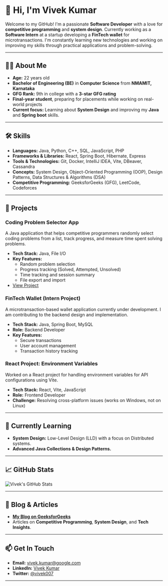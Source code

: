 # 👋 Hi, I'm Vivek Kumar

Welcome to my GitHub! I'm a passionate **Software Developer** with a love for **competitive programming** and **system design**. Currently working as a **Software Intern** at a startup developing a **FinTech wallet** for microtransactions. I'm constantly learning new technologies and working on improving my skills through practical applications and problem-solving.

---

## 🧑‍💻 About Me

- **Age:** 22 years old
- **Bachelor of Engineering (BE)** in **Computer Science** from **NMAMIT, Karnataka**
- **GFG Rank:** 9th in college with a **3-star GFG rating**
- **Final-year student**, preparing for placements while working on real-world projects
- **Current focus:** Learning about **System Design** and improving my **Java** and **Spring boot** skills.

---

## 🛠️ Skills

- **Languages:** Java, Python, C++, SQL, JavaScript, PHP
- **Frameworks & Libraries:** React, Spring Boot, Hibernate, Express
- **Tools & Technologies:** Git, Docker, IntelliJ IDEA, Vite, DBeaver, Cassandra
- **Concepts:** System Design, Object-Oriented Programming (OOP), Design Patterns, Data Structures & Algorithms (DSA)
- **Competitive Programming:** GeeksforGeeks (GFG), LeetCode, Codeforces

---

## 📂 Projects

### **Coding Problem Selector App**
A Java application that helps competitive programmers randomly select coding problems from a list, track progress, and measure time spent solving problems.

- **Tech Stack:** Java, File I/O
- **Key Features:**
  - Random problem selection
  - Progress tracking (Solved, Attempted, Unsolved)
  - Time tracking and session summary
  - File export and import
- [View Project](https://github.com/Vive007/Coding-Problems-Tracker)

### **FinTech Wallet (Intern Project)**
A microtransaction-based wallet application currently under development. I am contributing to the backend design and implementation.

- **Tech Stack:** Java, Spring Boot, MySQL
- **Role:** Backend Developer
- **Key Features:**
  - Secure transactions
  - User account management
  - Transaction history tracking

### **React Project: Environment Variables**
Worked on a React project for handling environment variables for API configurations using Vite.

- **Tech Stack:** React, Vite, JavaScript
- **Role:** Frontend Developer
- **Challenge:** Resolving cross-platform issues (works on Windows, not on Linux)

---

## 🌱 Currently Learning

- **System Design:** Low-Level Design (LLD) with a focus on Distributed systems.
- **Advanced Java Collections & Design Patterns.**

---

## 📈 GitHub Stats

![Vivek's GitHub Stats](https://github-readme-stats.vercel.app/api?username=Vive07&show_icons=true&count_private=true&hide_title=true&hide=prs&theme=radical&include_all_commits=true)


---

## 📝 Blog & Articles

- **[My Blog on GeeksforGeeks](https://www.geeksforgeeks.org/author/vive007/)**
- Articles on **Competitive Programming**, **System Design**, and **Tech Insights**.

---

## 📫 Get In Touch

- **Email:** [vivek.kumar@google.com](mailto:vivek.kumar@gmail.com)
- **LinkedIn:** [Vivek Kumar](https://www.linkedin.com/in/vivek-kumar-35a3a622)
- **Twitter:** [@vivek007](https://twitter.com/vivek007)

---

<!---
Vive007/Vive007 is a ✨ special ✨ repository because its `README.md` (this file) appears on your GitHub profile.
You can click the Preview link to take a look at your changes.
--->
